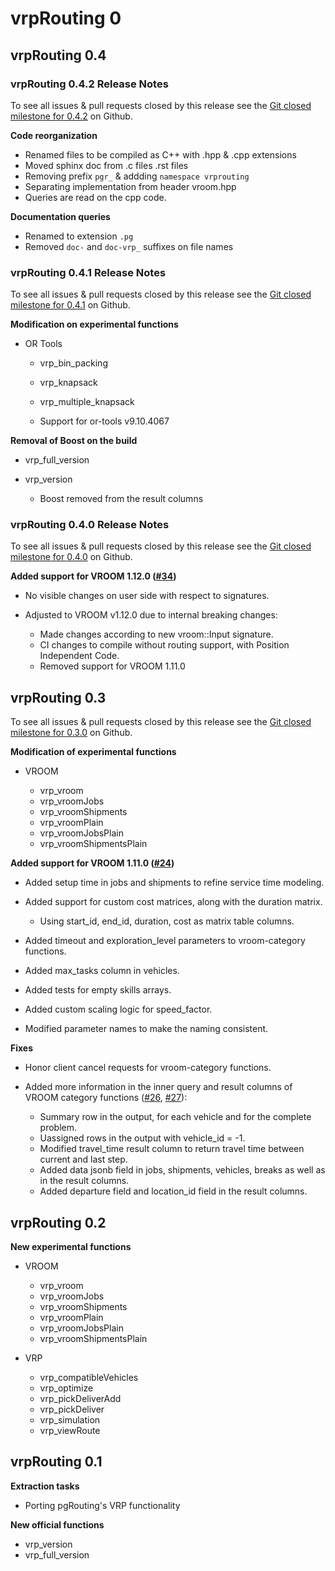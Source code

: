 # vrpRouting 0


## vrpRouting 0.4


### vrpRouting 0.4.2 Release Notes

To see all issues & pull requests closed by this release see the
[Git closed milestone for 0.4.2](https://github.com/pgRouting/vrprouting/issues?utf8=%E2%9C%93&q=milestone%3A%22Release%200.4.2%22)
on Github.

**Code reorganization**

* Renamed files to be compiled as C++ with .hpp & .cpp extensions
* Moved sphinx doc from .c files .rst files
* Removing prefix `pgr_` & addding `namespace vrprouting`
* Separating implementation from header vroom.hpp
* Queries are read on the cpp code.

**Documentation queries**

* Renamed to extension `.pg`
* Removed `doc-` and `doc-vrp_` suffixes on file names

### vrpRouting 0.4.1 Release Notes

To see all issues & pull requests closed by this release see the
[Git closed milestone for 0.4.1](https://github.com/pgRouting/vrprouting/issues?utf8=%E2%9C%93&q=milestone%3A%22Release%200.4.1%22)
on Github.


**Modification on experimental functions**

* OR Tools

  * vrp_bin_packing
  * vrp_knapsack
  * vrp_multiple_knapsack

  
  * Support for or-tools v9.10.4067
  

**Removal of Boost on the build**

* vrp_full_version
* vrp_version

  
  * Boost removed from the result columns
  
  

### vrpRouting 0.4.0 Release Notes

To see all issues & pull requests closed by this release see the
[Git closed milestone for 0.4.0](https://github.com/pgRouting/vrprouting/issues?utf8=%E2%9C%93&q=milestone%3A%22Release%200.4.0%22)
on Github.

**Added support for VROOM 1.12.0 ([#34](https://github.com/pgRouting/vrprouting/issues/34))**

- No visible changes on user side with respect to signatures.
- Adjusted to VROOM v1.12.0 due to internal breaking changes:

  - Made changes according to new vroom::Input signature.
  - CI changes to compile without routing support, with Position Independent Code.
  - Removed support for VROOM 1.11.0

## vrpRouting 0.3

To see all issues & pull requests closed by this release see the
[Git closed milestone for 0.3.0](https://github.com/pgRouting/vrprouting/issues?utf8=%E2%9C%93&q=milestone%3A%22Release%200.3.0%22)
on Github.

**Modification of experimental functions**

- VROOM

  - vrp_vroom
  - vrp_vroomJobs
  - vrp_vroomShipments
  - vrp_vroomPlain
  - vrp_vroomJobsPlain
  - vrp_vroomShipmentsPlain

**Added support for VROOM 1.11.0 ([#24](https://github.com/pgRouting/vrprouting/issues/24))**

- Added setup time in jobs and shipments to refine service time modeling.
- Added support for custom cost matrices, along with the duration matrix.

  - Using start_id, end_id, duration, cost as matrix table columns.
- Added timeout and exploration_level parameters to vroom-category functions.
- Added max_tasks column in vehicles.
- Added tests for empty skills arrays.
- Added custom scaling logic for speed_factor.
- Modified parameter names to make the naming consistent.

**Fixes**

- Honor client cancel requests for vroom-category functions.
- Added more information in the inner query and result columns of VROOM category functions
  ([#26](https://github.com/pgRouting/vrprouting/issues/26), [#27](https://github.com/pgRouting/vrprouting/issues/27)):

  - Summary row in the output, for each vehicle and for the complete problem.
  - Uassigned rows in the output with vehicle_id = -1.
  - Modified travel_time result column to return travel time between current and last step.
  - Added data jsonb field in jobs, shipments, vehicles, breaks as well as in the result columns.
  - Added departure field and location_id field in the result columns.

## vrpRouting 0.2

**New experimental functions**

- VROOM

  - vrp_vroom
  - vrp_vroomJobs
  - vrp_vroomShipments
  - vrp_vroomPlain
  - vrp_vroomJobsPlain
  - vrp_vroomShipmentsPlain

- VRP

  - vrp_compatibleVehicles
  - vrp_optimize
  - vrp_pickDeliverAdd
  - vrp_pickDeliver
  - vrp_simulation
  - vrp_viewRoute

## vrpRouting 0.1

**Extraction tasks**

- Porting pgRouting's VRP functionality

**New official functions**

* vrp_version
* vrp_full_version
